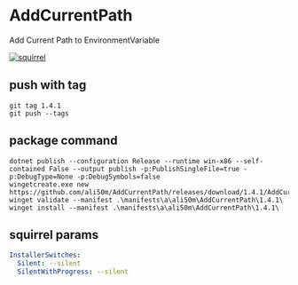 # AddCurrentPath
Add Current Path to EnvironmentVariable

[![squirrel](https://github.com/ali50m/AddCurrentPath/actions/workflows/squirrel.yml/badge.svg?branch=)](https://github.com/ali50m/AddCurrentPath/actions/workflows/squirrel.yml)

## push with tag
```
git tag 1.4.1
git push --tags
```

## package command

```
dotnet publish --configuration Release --runtime win-x86 --self-contained False --output publish -p:PublishSingleFile=true -p:DebugType=None -p:DebugSymbols=false
wingetcreate.exe new https://github.com/ali50m/AddCurrentPath/releases/download/1.4.1/AddCurrentPathSetup.exe            
winget validate --manifest .\manifests\a\ali50m\AddCurrentPath\1.4.1\                               
winget install --manifest .\manifests\a\ali50m\AddCurrentPath\1.4.1\                      
```

## squirrel params
```yml
InstallerSwitches:
  Silent: --silent
  SilentWithProgress: --silent
```